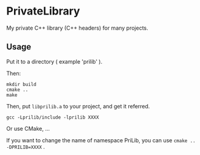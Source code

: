 # PrivateLibrary
My private C++ library (C++ headers) for many projects.

## Usage

Put it to a directory ( example 'prilib' ).

Then:

```
mkdir build
cmake ..
make
```

Then, put `libprilib.a` to your project, and get it referred.

```
gcc -Lprilib/include -lprilib XXXX
```

Or use CMake, ...

If you want to change the name of namespace PriLib, you can use `cmake .. -DPRILIB=XXXX` .
